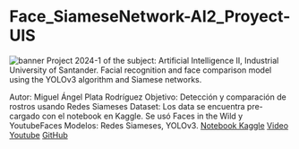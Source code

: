 # Face_SiameseNetwork-AI2_Proyect-UIS
![banner](https://github.com/Minerisho/Face_SiameseNetwork-AI2_Proyect-UIS/assets/57422029/23e4a057-873a-44aa-b580-a47f66bb584b)
Project 2024-1 of the subject: Artificial Intelligence II, Industrial University of Santander. Facial recognition and face comparison model using the YOLOv3 algorithm and Siamese networks.

Autor: Miguel Ángel Plata Rodríguez
Objetivo: Detección y comparación de rostros usando Redes Siameses
Dataset: Los data se encuentra pre-cargado con el notebook en Kaggle. Se usó Faces in the Wild y YoutubeFaces
Modelos: Redes Siameses, YOLOv3.
[Notebook Kaggle](https://www.kaggle.com/code/miguelplata/notebook-proyecto-ia)
[Video Youtube](https://youtu.be/KMnL0hpqC5Q)
[GitHub](https://github.com/Minerisho/Face_SiameseNetwork-AI2_Proyect-UIS/tree/main)
